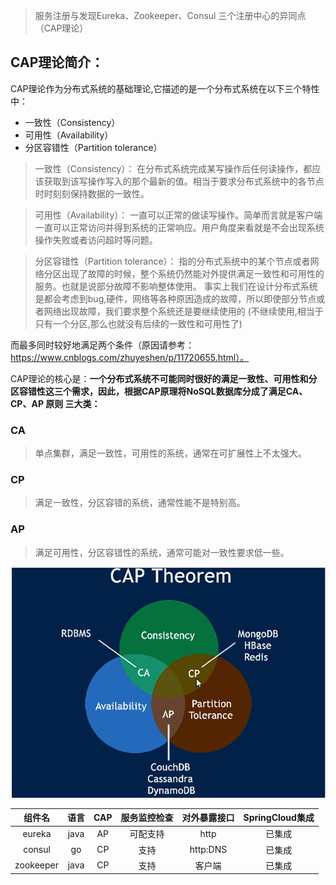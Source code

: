 > 服务注册与发现Eureka、Zookeeper、Consul 三个注册中心的异同点（CAP理论）
## CAP理论简介：
CAP理论作为分布式系统的基础理论,它描述的是一个分布式系统在以下三个特性中：

+ 一致性（Consistency）
+ 可用性（Availability）
+ 分区容错性（Partition tolerance）

>一致性（Consistency）：
在分布式系统完成某写操作后任何读操作，都应该获取到该写操作写入的那个最新的值。相当于要求分布式系统中的各节点时时刻刻保持数据的一致性。

>可用性（Availability）：
一直可以正常的做读写操作。简单而言就是客户端一直可以正常访问并得到系统的正常响应。用户角度来看就是不会出现系统操作失败或者访问超时等问题。

>分区容错性（Partition tolerance）：
指的分布式系统中的某个节点或者网络分区出现了故障的时候，整个系统仍然能对外提供满足一致性和可用性的服务。也就是说部分故障不影响整体使用。
事实上我们在设计分布式系统是都会考虑到bug,硬件，网络等各种原因造成的故障，所以即使部分节点或者网络出现故障，我们要求整个系统还是要继续使用的
(不继续使用,相当于只有一个分区,那么也就没有后续的一致性和可用性了)

 

而最多同时较好地满足两个条件（原因请参考：https://www.cnblogs.com/zhuyeshen/p/11720655.html）。

CAP理论的核心是：<b>一个分布式系统不可能同时很好的满足一致性、可用性和分区容错性这三个需求，因此，根据CAP原理将NoSQL数据库分成了满足CA、CP、AP 原则 三大类：</b>

### CA
>单点集群，满足一致性，可用性的系统，通常在可扩展性上不太强大。
### CP
>满足一致性，分区容错的系统，通常性能不是特别高。
### AP
>满足可用性，分区容错性的系统，通常可能对一致性要求低一些。

![cap](other/cap.png)

|组件名|语言|CAP|服务监控检查|对外暴露接口|SpringCloud集成|
|:----:|:----:|:----:|:----:|:----:|:----:|
|eureka|java|AP|可配支持|http|已集成|
|consul|go|CP|支持|http:DNS|已集成|
|zookeeper|java|CP|支持|客户端|已集成|
